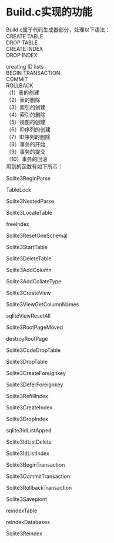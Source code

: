 #  Build.c实现的功能
Build.c属于代码生成器部分，处理以下语法：
<br>
CREATE TABLE<br>
DROP TABLE<br>
CREATE INDEX<br>
DROP INDEX<br>

creating ID lists<br>
BEGIN TRANSACTION<br>
COMMIT<br>
ROLLBACK<br>
（1）表的创建<br>
（2）表的删除<br>
（3）索引的创建<br>
（4）索引的删除<br>
（5）视图的创建<br>
（6）ID序列的创建<br>
（7）ID序列的删除<br>
（8）事务的开始<br>
（9）事务的提交<br>
（10）事务的回滚<br>
用到的函数有如下所示：

Sqlite3BeginParse

TableLock

Sqlite3NestedParse

Sqlite3LocateTable

freeIndex

Sqlite3ResetOneSchemal

Sqlite3StartTable

Sqlite3DeleteTable

Sqlite3AddColumn

Sqlite3AddCollateType

Sqlite3CreateView

Sqlite3ViewGetColumnNames

sqliteViewResetAll

Sqlite3RootPageMoved

destroyRootPage

Sqlite3CodeDropTable

Sqlite3DropTable

Sqlite3CreateForeignkey

Sqlite3DeferForeignkey

Sqlite3RefillIndex

Sqlite3CreateIndex

Sqlite3DropIndex

sqlite3IdListApped

Sqlite3IdListDelete

Sqlite3IdListIndex

Sqlite3BeginTransaction

Sqlite3CommitTransaction

Sqlite3RollbackTransaction

Sqlite3Savepiont

reindexTable

reindexDatabases

Sqlite3Reindex



